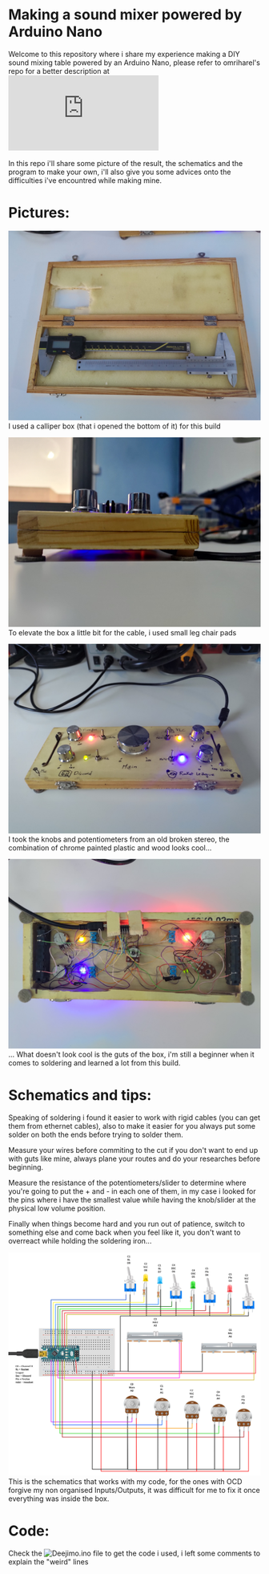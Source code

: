 # Making a sound mixer powered by Arduino Nano
Welcome to this repository where i share my experience making a DIY sound mixing table powered by an Arduino Nano, please refer to omriharel's repo for a better description at ![Deej repo](https://github.com/omriharel/deej/blob/master/community.md)

In this repo i'll share some picture of the result, the schematics and the program to make your own, i'll also give you some advices onto the difficulties i've encountred while making mine.

# Pictures:
![Box Used](https://github.com/misterimo/deej/blob/main/Pictures/box%20used.jpg) I used a calliper box (that i opened the bottom of it) for this build

![Side view](https://github.com/misterimo/deej/blob/main/Pictures/side%20view.jpg) To elevate the box a little bit for the cable, i used small leg chair pads

![Top view](https://github.com/misterimo/deej/blob/main/Pictures/top%20view.jpg) I took the knobs and potentiometers from an old broken stereo, the combination of chrome painted plastic and wood looks cool...

![guts](https://github.com/misterimo/deej/blob/main/Pictures/guts.jpg) ... What doesn't look cool is the guts of the box, i'm still a beginner when it comes to soldering and learned a lot from this build.

# Schematics and tips:
Speaking of soldering i found it easier to work with rigid cables (you can get them from ethernet cables), also to make it easier for you always put some solder on both the ends before trying to solder them.

Measure your wires before commiting to the cut if you don't want to end up with guts like mine, always plane your routes and do your researches before beginning.

Measure the resistance of the potentiometers/slider to determine where you're going to put the + and - in each one of them, in my case i looked for the pins where i have the smallest value while having the knob/slider at the physical low volume position.

Finally when things become hard and you run out of patience, switch to something else and come back when you feel like it, you don't want to overreact while holding the soldering iron...

![Schematic](https://raw.githubusercontent.com/misterimo/deej/main/schematics%20v2.jpg?token=AR5P3NNWJIV7XT7YMHFCVIS7Y2BI6) This is the schematics that works with my code, for the ones with OCD forgive my non organised Inputs/Outputs, it was difficult for me to fix it once everything was inside the box.


# Code:
Check the ![Deejimo.ino](https://github.com/misterimo/deej/blob/main/Deejimo.ino) file to get the code i used, i left some comments to explain the "weird" lines
